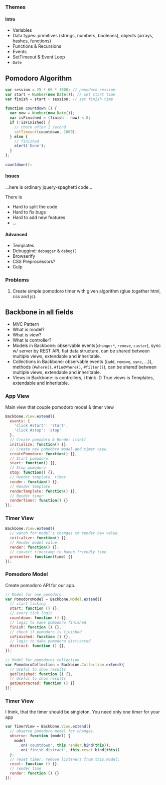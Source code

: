 
### Themes

#### Intro

- Variables
- Data types: primitives (strings, numbers, booleans), objects (arrays, hashes, functions)
- Functions & Recursions
- Events
- SetTimeout & Event Loop
- `Date`


## Pomodoro Algorithm

```js
var session = 25 * 60 * 1000; // pomodoro session
var start = Number(new Date()); // set start time
var finish = start + session; // set finish time
 
function countdown () {
  var now = Number(new Date());
  var isFinished = (finish - now) < 0;
  if (!isFinished) {
    // check after 1 second
    setTimeout(countdown, 1000);
  } else {
    // finished
    alert('Done');
  }
};
 
countdown();
```


#### Issues

...here is ordinary jquery-spaghetti code...

There is

- Hard to split the code
- Hard to fix bugs
- Hard to add new features
- ...

#### Advanced

- Templates
- Debuggind: `debugger` & `debug()`
- Browserify
- CSS Preprocessors?
- Gulp


### Problems

1. Create simple pomodoro timer with given algorithm (glue together html, css and js).

## Backbone in all fields

- MVC Pattern
- What is model?
- What is view?
- What is controller?
- Models in Backbone: observable events(`change:*`, `remove`, `custor`), sync w/ server by REST API, flat data structure, can be shared between multiple views, extendable and inheritable.
- Collections in Backbone: observable events ((`add`, `remove`, `sync`, ...)), methods (`#where()`, `#findWhere()`, `#filter()`), can be shared between multiple views, extendable and inheritable.
- Views in Backbone: is controllers, i think :D True views is Templates, extendable and inheritable.

### App View

Main view that couple pomodoro model & timer view

```js
Backbone.View.extend({
  events: {
    'click #start': 'start',
    'click #stop': 'stop'
  },
  // Create pomodoro & Render itself 
  initialize: function() {},
  // Create new pomodoro model and timer view. 
  createPomodoro: function() {},
  // Start pomodoro
  start: function() {},
  // Stop pomodoro
  stop: function() {},
  // Render template, timer
  render: function() {},
  // Render template
  renderTemplate: function() {},
  // Render timer
  renderTimer: function() {}
});
```

### Timer View

```js
Backbone.View.extend({
  // watch for model's changes to render new value
  initialize: function() {},
  // Render model value
  render: function() {},
  // convert timestamp to human friendly time
  presenter: function(time) {}
});
```






### Pomodoro Model 

Create pomodoro API for our app.

```js
// Model for one pomodoro
var PomodoroModel = Backbone.Model.extend({
  // start ticking
  start: function () {},
  // every tick logic
  countdown: function () {},
  // logic to make pomodoro finished 
  finish: function () {},
  // check if pomodoro is finished
  isFinished: function () {},
  // logic to make pomodoro distracted 
  distract: function () {},
});
 
// Model for pomodoros collection
var PomodoroCollection = Backbine.Collection.extend({
  // Useful to show results
  getFinished: function () {},
  // Useful to show results
  getDestracted: function () {}
});
```

### Timer View

I think, that the timer should be singleton. You need only one timer for your app

```js
var TimerView = Backbone.View.extend({
  // observe pomodoro model for changes.
  observe: function (model) {
    model
      .on('countdown', this.render.bind(this));
      .on('finish distract', this.reset.bind(this))
  },
  // reset timer, remove listeners from this.model;
  reset: function () {},
  // render time
  render: function () {}
});
```



